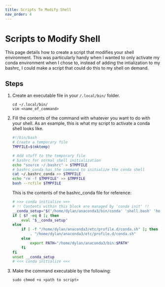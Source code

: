```yaml
---
title: Scripts To Modify Shell
nav_order: 4
---
```


# Scripts to Modify Shell

This page details how to create a script that modifies your shell environment. This was particularly handy when I wanted to only activate my conda environment when I chose to, instead of adding the intialization to my bashrc, I could make a script that could do this to my shell on demand.

## Steps

1. Create an executable file in your `/.local/bin/` folder.
    ```
    cd ~/.local/bin/
    vim <name_of_command>
    ```
2. Fill the contents of the command with whatever you want to do with your shell. As an example, this is what my script to activate a conda shell looks like.
    ```bash
    #!/bin/bash
    # Create a temporary file
    TMPFILE=$(mktemp)
    
    # Add stuff to the temporary file
    # bashrc for normal shell initialization
    echo "source ~/.bashrc" > $TMPFILE
    # bashrc_conda has the command to initialize the conda shell
    cat ~/.bashrc_conda >> $TMPFILE
    echo "rm -f $TMPFILE" >> $TMPFILE
    bash --rcfile $TMPFILE
    ```
    This is the contents of the bashrc_conda file for reference:
    ```bash
    # >>> conda initialize >>>
    # !! Contents within this block are managed by 'conda init' !!
    __conda_setup="$('/home/dylan/anaconda3/bin/conda' 'shell.bash' 'hook' 2> /dev/null)"
    if [ $? -eq 0 ]; then
        eval "$__conda_setup"
    else
        if [ -f "/home/dylan/anaconda3/etc/profile.d/conda.sh" ]; then
            . "/home/dylan/anaconda3/etc/profile.d/conda.sh"
        else
            export PATH="/home/dylan/anaconda3/bin:$PATH"
        fi
    fi
    unset __conda_setup
    # <<< conda initialize <<<
    ```
3. Make the command executable by the following:
    ```
    sudo chmod +x <path to script>
    ```